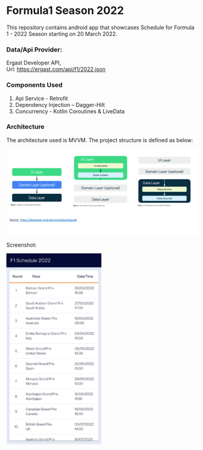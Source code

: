 # **Formula1 Season 2022**

This repository contains android app that showcases Schedule for Formula 1 - 2022 Season starting on 20 March 2022.

### **Data/Api Provider:**
Ergast Developer API,  
Url: https://ergast.com/api/f1/2022.json


### **Components Used**

1. Api Service - Retrofit
2. Dependency Injection – Dagger-Hilt
3. Concurrency - Kotlin Coroutines & LiveData

### **Architecture**

The architecture used is MVVM. The project structure is defined as below:


![alt text](https://github.com/ajinkyakhandekar/F1Season2022/blob/main/android_arch.PNG)


Screenshot:


<img src="https://github.com/ajinkyakhandekar/F1Season2022/blob/main/Screenshot_20220316-184709.jpg" width="250">
